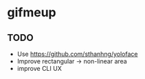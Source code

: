 # gifmeup

## TODO
* Use https://github.com/sthanhng/yoloface
* Improve rectangular -> non-linear area
* improve CLI UX